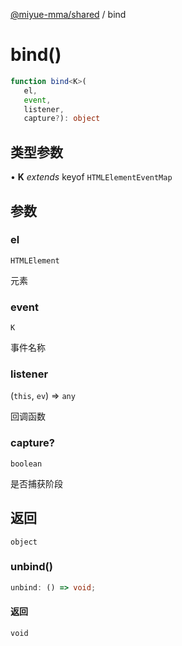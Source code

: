 [@miyue-mma/shared](../index.md) / bind

# bind()

```ts
function bind<K>(
   el, 
   event, 
   listener, 
   capture?): object
```

## 类型参数

• **K** *extends* keyof `HTMLElementEventMap`

## 参数

### el

`HTMLElement`

元素

### event

`K`

事件名称

### listener

(`this`, `ev`) => `any`

回调函数

### capture?

`boolean`

是否捕获阶段

## 返回

`object`

### unbind()

```ts
unbind: () => void;
```

#### 返回

`void`
